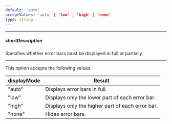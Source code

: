 ```yaml
---
default: 'auto'
acceptValues: 'auto' | 'low' | 'high' | 'none'
type: string
---
```

---
##### shortDescription
Specifies whether error bars must be displayed in full or partially.

---
This option accepts the following values.

<div class="simple-table">
    <table>
        <thead>
            <tr>
                <th>displayMode</th>
                <th>Result</th>
            </tr>
        </thead>
        <tbody>
            <tr>
                <td>"auto"</td>
                <td>Displays error bars in full.</td>
            </tr>
            <tr>
                <td>"low"</td>
                <td>Displays only the lower part of each error bar.</td>
            </tr>
            <tr>
                <td>"high"</td>
                <td>Displays only the higher part of each error bar.</td>
            </tr>
            <tr>
                <td>"none"</td>
                <td>Hides error bars.</td>
            </tr>
        </tbody>
    </table>
</div>